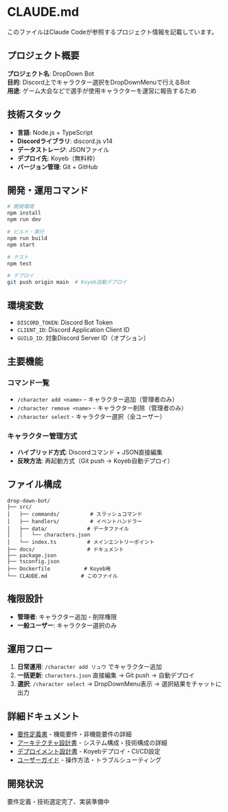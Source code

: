 # CLAUDE.md

このファイルはClaude Codeが参照するプロジェクト情報を記載しています。

## プロジェクト概要

**プロジェクト名**: DropDown Bot  
**目的**: Discord上でキャラクター選択をDropDownMenuで行えるBot  
**用途**: ゲーム大会などで選手が使用キャラクターを運営に報告するため

## 技術スタック

- **言語**: Node.js + TypeScript
- **Discordライブラリ**: discord.js v14
- **データストレージ**: JSONファイル
- **デプロイ先**: Koyeb（無料枠）
- **バージョン管理**: Git + GitHub

## 開発・運用コマンド

```bash
# 開発環境
npm install
npm run dev

# ビルド・実行
npm run build
npm start

# テスト
npm test

# デプロイ
git push origin main  # Koyeb自動デプロイ
```

## 環境変数

- `DISCORD_TOKEN`: Discord Bot Token
- `CLIENT_ID`: Discord Application Client ID
- `GUILD_ID`: 対象Discord Server ID（オプション）

## 主要機能

### コマンド一覧
- `/character add <name>` - キャラクター追加（管理者のみ）
- `/character remove <name>` - キャラクター削除（管理者のみ）
- `/character select` - キャラクター選択（全ユーザー）

### キャラクター管理方式
- **ハイブリッド方式**: Discordコマンド + JSON直接編集
- **反映方法**: 再起動方式（Git push → Koyeb自動デプロイ）

## ファイル構成

```
drop-down-bot/
├── src/
│   ├── commands/          # スラッシュコマンド
│   ├── handlers/          # イベントハンドラー
│   ├── data/             # データファイル
│   │   └── characters.json
│   └── index.ts          # メインエントリーポイント
├── docs/                 # ドキュメント
├── package.json
├── tsconfig.json
├── Dockerfile           # Koyeb用
└── CLAUDE.md           # このファイル
```

## 権限設計

- **管理者**: キャラクター追加・削除権限
- **一般ユーザー**: キャラクター選択のみ

## 運用フロー

1. **日常運用**: `/character add リュウ` でキャラクター追加
2. **一括更新**: `characters.json` 直接編集 → Git push → 自動デプロイ
3. **選択**: `/character select` → DropDownMenu表示 → 選択結果をチャットに出力

## 詳細ドキュメント

- [要件定義書](./docs/requirements.md) - 機能要件・非機能要件の詳細
- [アーキテクチャ設計書](./docs/architecture.md) - システム構成・技術構成の詳細  
- [デプロイメント設計書](./docs/deployment.md) - Koyebデプロイ・CI/CD設定
- [ユーザーガイド](./docs/user-guide.md) - 操作方法・トラブルシューティング

## 開発状況

要件定義・技術選定完了、実装準備中